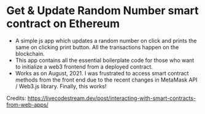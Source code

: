 # Get & Update Random Number smart contract on Ethereum

- A simple js app which updates a random number on click and prints the same on clicking print button. All the transactions happen on the blockchain.
- This app contains all the essential boilerplate code for those who want to initialize a web3 frontend from a deployed contract.
- Works as on August, 2021. I was frustrated to access smart contract methods from the front end due to the recent changes in MetaMask API / Web3.js library. Finally, this works!

Credits: https://livecodestream.dev/post/interacting-with-smart-contracts-from-web-apps/
